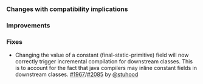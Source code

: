   [@stuhood]: https://github.com/stuhood
  [@jsuereth]: https://github.com/jsuereth
  [@adriaanm]: https://github.com/adriaanm

  [1967]: https://github.com/sbt/sbt/issues/1967
  [2085]: https://github.com/sbt/sbt/pull/2085

### Changes with compatibility implications

### Improvements

### Fixes

- Changing the value of a constant (final-static-primitive) field will now
  correctly trigger incremental compilation for downstream classes. This is to
  account for the fact that java compilers may inline constant fields in
  downstream classes. [#1967][1967]/[#2085][2085] by [@stuhood][@stuhood]
